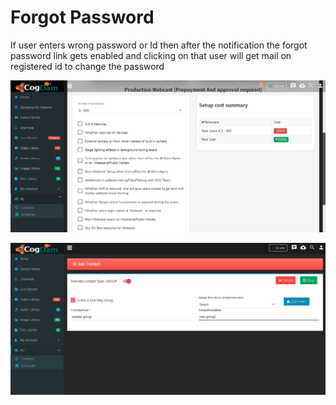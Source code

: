 # Forgot Password

If user enters wrong password or Id then after the notification the forgot password link gets enabled and clicking on that user will get mail on registered id to change the password

![](../.gitbook/assets/image%20%28144%29.png)

![](../.gitbook/assets/image%20%28154%29.png)





